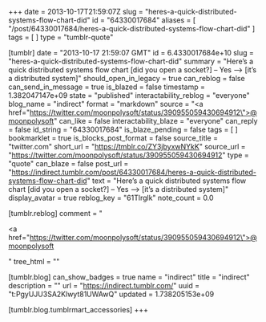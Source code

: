 +++
date = 2013-10-17T21:59:07Z
slug = "heres-a-quick-distributed-systems-flow-chart-did"
id = "64330017684"
aliases = [ "/post/64330017684/heres-a-quick-distributed-systems-flow-chart-did" ]
tags = [ ]
type = "tumblr-quote"

[tumblr]
date = "2013-10-17 21:59:07 GMT"
id = 6.4330017684e+10
slug = "heres-a-quick-distributed-systems-flow-chart-did"
summary = "Here’s a quick distributed systems flow chart [did you open a socket?] – Yes –> [it’s a distributed system]"
should_open_in_legacy = true
can_reblog = false
can_send_in_message = true
is_blazed = false
timestamp = 1.382047147e+09
state = "published"
interactability_reblog = "everyone"
blog_name = "indirect"
format = "markdown"
source = "<a href=\"https://twitter.com/moonpolysoft/status/390955059430694912\">@moonpolysoft</a>"
can_like = false
interactability_blaze = "everyone"
can_reply = false
id_string = "64330017684"
is_blaze_pending = false
tags = [ ]
bookmarklet = true
is_blocks_post_format = false
source_title = "twitter.com"
short_url = "https://tmblr.co/ZY3jbyxwNYkK"
source_url = "https://twitter.com/moonpolysoft/status/390955059430694912"
type = "quote"
can_blaze = false
post_url = "https://indirect.tumblr.com/post/64330017684/heres-a-quick-distributed-systems-flow-chart-did"
text = "Here&rsquo;s a quick distributed systems flow chart [did you open a socket?] &ndash; Yes &ndash;&gt; [it&rsquo;s a distributed system]"
display_avatar = true
reblog_key = "61Tlrglk"
note_count = 0.0

[tumblr.reblog]
comment = "<p><a href=\"https://twitter.com/moonpolysoft/status/390955059430694912\">@moonpolysoft</a></p>"
tree_html = ""

[tumblr.blog]
can_show_badges = true
name = "indirect"
title = "indirect"
description = ""
url = "https://indirect.tumblr.com/"
uuid = "t:PgyUJU3SA2Klwyt81UWAwQ"
updated = 1.738205153e+09

[tumblr.blog.tumblrmart_accessories]
+++
